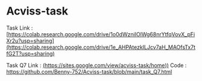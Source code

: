 # Acviss-task

Task Link : [https://colab.research.google.com/drive/1o0dWzniIOlWg68nrYtfqVovX_pFiXr2u?usp=sharing](https://colab.research.google.com/drive/1e_AHPAtezkILJcv7aH_MAOfsTx7tfG2T?usp=sharing)

Task Q7 Link : [(https://sites.google.com/view/acviss-task/home))](https://sites.google.com/view/acviss-task/home)
        Code : https://github.com/Benny-752/Acviss-task/blob/main/task_Q7.html
